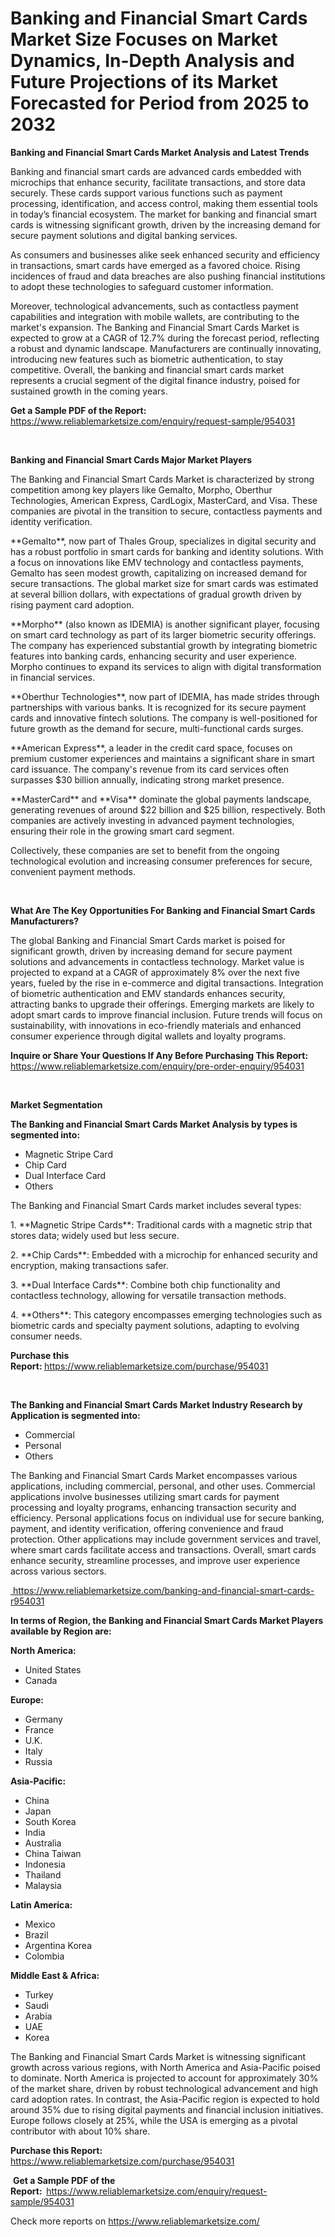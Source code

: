 <p><h1>Banking and Financial Smart Cards Market Size Focuses on Market Dynamics, In-Depth Analysis and Future Projections of its Market Forecasted for Period from 2025 to 2032</h1></p><p><strong>Banking and Financial Smart Cards Market Analysis and Latest Trends</strong></p>
<p><p>Banking and financial smart cards are advanced cards embedded with microchips that enhance security, facilitate transactions, and store data securely. These cards support various functions such as payment processing, identification, and access control, making them essential tools in today’s financial ecosystem. The market for banking and financial smart cards is witnessing significant growth, driven by the increasing demand for secure payment solutions and digital banking services. </p><p>As consumers and businesses alike seek enhanced security and efficiency in transactions, smart cards have emerged as a favored choice. Rising incidences of fraud and data breaches are also pushing financial institutions to adopt these technologies to safeguard customer information. </p><p>Moreover, technological advancements, such as contactless payment capabilities and integration with mobile wallets, are contributing to the market's expansion. The Banking and Financial Smart Cards Market is expected to grow at a CAGR of 12.7% during the forecast period, reflecting a robust and dynamic landscape. Manufacturers are continually innovating, introducing new features such as biometric authentication, to stay competitive. Overall, the banking and financial smart cards market represents a crucial segment of the digital finance industry, poised for sustained growth in the coming years.</p></p>
<p><strong>Get a Sample PDF of the Report:&nbsp;</strong> <a href="https://www.reliablemarketsize.com/enquiry/request-sample/954031?utm_campaign=2781&utm_medium=2&utm_source=Github&utm_content=ia&utm_term=07032025&utm_id=banking-and-financial-smart-cards">https://www.reliablemarketsize.com/enquiry/request-sample/954031</a></p>
<p>&nbsp;</p>
<p><strong>Banking and Financial Smart Cards Major Market Players</strong></p>
<p><p>The Banking and Financial Smart Cards Market is characterized by strong competition among key players like Gemalto, Morpho, Oberthur Technologies, American Express, CardLogix, MasterCard, and Visa. These companies are pivotal in the transition to secure, contactless payments and identity verification.</p><p>**Gemalto**, now part of Thales Group, specializes in digital security and has a robust portfolio in smart cards for banking and identity solutions. With a focus on innovations like EMV technology and contactless payments, Gemalto has seen modest growth, capitalizing on increased demand for secure transactions. The global market size for smart cards was estimated at several billion dollars, with expectations of gradual growth driven by rising payment card adoption.</p><p>**Morpho** (also known as IDEMIA) is another significant player, focusing on smart card technology as part of its larger biometric security offerings. The company has experienced substantial growth by integrating biometric features into banking cards, enhancing security and user experience. Morpho continues to expand its services to align with digital transformation in financial services.</p><p>**Oberthur Technologies**, now part of IDEMIA, has made strides through partnerships with various banks. It is recognized for its secure payment cards and innovative fintech solutions. The company is well-positioned for future growth as the demand for secure, multi-functional cards surges.</p><p>**American Express**, a leader in the credit card space, focuses on premium customer experiences and maintains a significant share in smart card issuance. The company's revenue from its card services often surpasses $30 billion annually, indicating strong market presence.</p><p>**MasterCard** and **Visa** dominate the global payments landscape, generating revenues of around $22 billion and $25 billion, respectively. Both companies are actively investing in advanced payment technologies, ensuring their role in the growing smart card segment.</p><p>Collectively, these companies are set to benefit from the ongoing technological evolution and increasing consumer preferences for secure, convenient payment methods.</p></p>
<p>&nbsp;</p>
<p><strong>What Are The Key Opportunities For Banking and Financial Smart Cards Manufacturers?</strong></p>
<p><p>The global Banking and Financial Smart Cards market is poised for significant growth, driven by increasing demand for secure payment solutions and advancements in contactless technology. Market value is projected to expand at a CAGR of approximately 8% over the next five years, fueled by the rise in e-commerce and digital transactions. Integration of biometric authentication and EMV standards enhances security, attracting banks to upgrade their offerings. Emerging markets are likely to adopt smart cards to improve financial inclusion. Future trends will focus on sustainability, with innovations in eco-friendly materials and enhanced consumer experience through digital wallets and loyalty programs.</p></p>
<p><strong>Inquire or Share Your Questions If Any Before Purchasing This Report:</strong> <a href="https://www.reliablemarketsize.com/enquiry/pre-order-enquiry/954031?utm_campaign=2781&utm_medium=2&utm_source=Github&utm_content=ia&utm_term=07032025&utm_id=banking-and-financial-smart-cards">https://www.reliablemarketsize.com/enquiry/pre-order-enquiry/954031</a></p>
<p>&nbsp;</p>
<p><strong>Market Segmentation</strong></p>
<p><strong>The Banking and Financial Smart Cards Market Analysis by types is segmented into:</strong></p>
<p><ul><li>Magnetic Stripe Card</li><li>Chip Card</li><li>Dual Interface Card</li><li>Others</li></ul></p>
<p><p>The Banking and Financial Smart Cards market includes several types: </p><p>1. **Magnetic Stripe Cards**: Traditional cards with a magnetic strip that stores data; widely used but less secure.</p><p>  </p><p>2. **Chip Cards**: Embedded with a microchip for enhanced security and encryption, making transactions safer.</p><p>3. **Dual Interface Cards**: Combine both chip functionality and contactless technology, allowing for versatile transaction methods.</p><p>4. **Others**: This category encompasses emerging technologies such as biometric cards and specialty payment solutions, adapting to evolving consumer needs.</p></p>
<p><strong>Purchase this Report:&nbsp;</strong><a href="https://www.reliablemarketsize.com/purchase/954031?utm_campaign=2781&utm_medium=2&utm_source=Github&utm_content=ia&utm_term=07032025&utm_id=banking-and-financial-smart-cards">https://www.reliablemarketsize.com/purchase/954031</a></p>
<p>&nbsp;</p>
<p><strong>The Banking and Financial Smart Cards Market Industry Research by Application is segmented into:</strong></p>
<p><ul><li>Commercial</li><li>Personal</li><li>Others</li></ul></p>
<p><p>The Banking and Financial Smart Cards Market encompasses various applications, including commercial, personal, and other uses. Commercial applications involve businesses utilizing smart cards for payment processing and loyalty programs, enhancing transaction security and efficiency. Personal applications focus on individual use for secure banking, payment, and identity verification, offering convenience and fraud protection. Other applications may include government services and travel, where smart cards facilitate access and transactions. Overall, smart cards enhance security, streamline processes, and improve user experience across various sectors.</p></p>
<p><a href="https://www.reliablemarketsize.com/banking-and-financial-smart-cards-r954031?utm_campaign=2781&utm_medium=2&utm_source=Github&utm_content=ia&utm_term=07032025&utm_id=banking-and-financial-smart-cards">&nbsp;https://www.reliablemarketsize.com/banking-and-financial-smart-cards-r954031</a></p>
<p><strong>In terms of Region, the Banking and Financial Smart Cards Market Players available by Region are:</strong></p>
<p>
    <p> <strong> North America: </strong>
        <ul>
            <li>United States</li>
            <li>Canada</li>
        </ul>
        </p> 
    <p> <strong> Europe: </strong>
        <ul>
            <li>Germany</li>
            <li>France</li>
            <li>U.K.</li>
            <li>Italy</li>
            <li>Russia</li>
        </ul>
        </p> 
    <p> <strong> Asia-Pacific: </strong>
        <ul>
            <li>China</li>
            <li>Japan</li>
            <li>South Korea</li>
            <li>India</li>
            <li>Australia</li>
            <li>China Taiwan</li>
            <li>Indonesia</li>
            <li>Thailand</li>
            <li>Malaysia</li>
        </ul>
        </p> 
    <p> <strong> Latin America: </strong>
        <ul>
            <li>Mexico</li>
            <li>Brazil</li>
            <li>Argentina Korea</li>
            <li>Colombia</li>
        </ul>
        </p> 
    <p> <strong> Middle East & Africa: </strong>
        <ul>
            <li>Turkey</li>
            <li>Saudi</li>
            <li>Arabia</li>
            <li>UAE</li>
            <li>Korea</li>
        </ul>
    </p>
    </p>
<p><p>The Banking and Financial Smart Cards Market is witnessing significant growth across various regions, with North America and Asia-Pacific poised to dominate. North America is projected to account for approximately 30% of the market share, driven by robust technological advancement and high card adoption rates. In contrast, the Asia-Pacific region is expected to hold around 35% due to rising digital payments and financial inclusion initiatives. Europe follows closely at 25%, while the USA is emerging as a pivotal contributor with about 10% share.</p></p>
<p><strong>Purchase this Report: </strong><a href="https://www.reliablemarketsize.com/purchase/954031?utm_campaign=2781&utm_medium=2&utm_source=Github&utm_content=ia&utm_term=07032025&utm_id=banking-and-financial-smart-cards">https://www.reliablemarketsize.com/purchase/954031</a></p>
<p>&nbsp;<strong>Get a Sample PDF of the Report:&nbsp;&nbsp;</strong><a href="https://www.reliablemarketsize.com/enquiry/request-sample/954031?utm_campaign=2781&utm_medium=2&utm_source=Github&utm_content=ia&utm_term=07032025&utm_id=banking-and-financial-smart-cards">https://www.reliablemarketsize.com/enquiry/request-sample/954031</a></p>
<p><strong></strong></p>
<p>Check more reports on <a href="https://www.reliablemarketsize.com/?utm_campaign=2781&utm_medium=2&utm_source=Github&utm_content=ia&utm_term=07032025&utm_id=banking-and-financial-smart-cards">https://www.reliablemarketsize.com/</a></p>